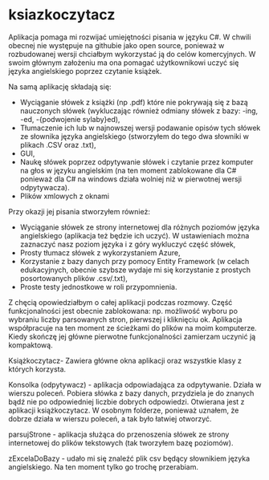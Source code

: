 # ksiazkoczytacz

Aplikacja pomaga mi rozwijać umiejętności pisania w języku C#. W chwili obecnej nie występuje na githubie jako open source,
ponieważ w rozbudowanej wersji chciałbym wykorzystać ją do celów komercyjnych.
W swoim głównym założeniu ma ona pomagać użytkownikowi uczyć się języka angielskiego poprzez czytanie książek.

Na samą aplikację składają się: 
- Wyciąganie słówek z książki (np .pdf) które nie pokrywają się z bazą nauczonych słówek (wykluczając również odmiany słówek z bazy: -ing, -ed, -{podwojenie sylaby}ed),
- Tłumaczenie ich lub w najnowszej wersji podawanie opisów tych słówek ze słownika języka angielskiego (stworzyłem do tego dwa słowniki w plikach .CSV oraz .txt),
- GUI,
- Naukę słówek poprzez odpytywanie słówek i czytanie przez komputer na głos w języku angielskim (na ten moment zablokowane dla C# ponieważ dla C# na windows działa wolniej
niż w pierwotnej wersji odpytywacza).
- Plików xmlowych z oknami

Przy okazji jej pisania stworzyłem również:
- Wyciąganie słówek ze strony internetowej dla różnych poziomów języka angielskiego (aplikacja też będzie ich uczyć). W ustawieniach można zaznaczyć nasz poziom języka
i z góry wykluczyć część słówek,
- Prosty tłumacz słówek z wykorzystaniem Azure,
- Korzystanie z bazy danych przy pomocy Entity Framework (w celach edukacyjnych, obecnie szybsze wydaje mi się korzystanie z prostych posortowanych plików .csv/.txt),
- Proste testy jednostkowe w roli przypomnienia.


Z chęcią opowiedziałbym o całej aplikacji podczas rozmowy. Część funkcjonalności jest obecnie zablokowana: np. możliwość wyboru po wybraniu liczby parsowanych stron,
pierwszej i kliknięciu ok. Aplikacja współpracuje na ten moment ze ścieżkami do plików na moim komputerze. Kiedy skończę jej główne pierwotne funkcjonalności
zamierzam uczynić ją kompaktową.

Książkoczytacz- Zawiera główne okna aplikacji oraz wszystkie klasy z których korzysta.

Konsolka (odpytywacz) - aplikacja odpowiadająca za odpytywanie. Działa w wierszu poleceń. Pobiera słówka z bazy danych, przydziela je do znanych bądź nie po odpowiedniej liczbie
dobrych odpowiedzi. Otwierana jest z aplikacji książkoczytacz. W osobnym folderze, ponieważ uznałem, że dobrze działa w wierszu poleceń, a tak było łatwiej otworzyć.

parsujStrone - aplikacja służąca do przenoszenia słówek ze strony internetowej do plików tekstowych (tak tworzyłem bazę poziomów).

zExcelaDoBazy - udało mi się znaleźć plik csv będący słownikiem języka angielskiego. Na ten moment tylko go trochę przerabiam.
